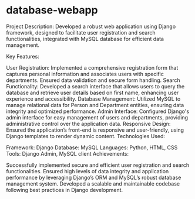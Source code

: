# database-webapp
Project Description:
Developed a robust web application using Django framework, designed to facilitate user registration and search functionalities, integrated with MySQL database for efficient data management.

Key Features:

User Registration: Implemented a comprehensive registration form that captures personal information and associates users with specific departments. Ensured data validation and secure form handling.
Search Functionality: Developed a search interface that allows users to query the database and retrieve user details based on first name, enhancing user experience and accessibility.
Database Management: Utilized MySQL to manage relational data for Person and Department entities, ensuring data integrity and optimized performance.
Admin Interface: Configured Django's admin interface for easy management of users and departments, providing administrative control over the application data.
Responsive Design: Ensured the application’s front-end is responsive and user-friendly, using Django templates to render dynamic content.
Technologies Used:

Framework: Django
Database: MySQL
Languages: Python, HTML, CSS
Tools: Django Admin, MySQL client
Achievements:

Successfully implemented secure and efficient user registration and search functionalities.
Ensured high levels of data integrity and application performance by leveraging Django’s ORM and MySQL’s robust database management system.
Developed a scalable and maintainable codebase following best practices in Django development.
